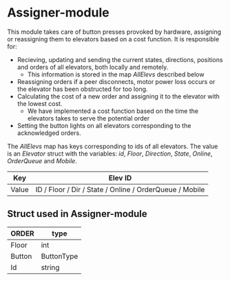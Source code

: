 # Assigner-module

This module takes care of button presses provoked by hardware, assigning or reassigning them to elevators based on a cost function. It is responsible for:

- Recieving, updating and sending the current states, directions, positions and orders of all elevators, both locally and remotely.   
    - This information is stored in the map *AllElevs* described below
- Reassigning orders if a peer disconnects, motor power loss occurs or the elevator has been obstructed for too long.  
- Calculating the cost of a new order and assigning it to the elevator with the lowest cost. 
    - We have implemented a cost function based on the time the elevators takes to serve the potential order
- Setting the button lights on all elevators corresponding to the acknowledged orders. 

The *AllElevs* map has keys corresponding to ids of all elevators. The value is an *Elevator* struct with the variables: *id*, *Floor*, *Direction*, *State*, *Online*, *OrderQueue* and *Mobile*. 

Key      |                        Elev ID                          | 
-------- | ------------------------------------------------------- | 
Value    | ID / Floor / Dir / State / Online / OrderQueue / Mobile | 


## Struct used in Assigner-module
ORDER         | type
------------- | -------------
Floor         | int
Button        | ButtonType
Id            | string 

